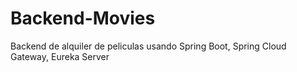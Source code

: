 # Backend-Movies
Backend de alquiler de peliculas usando Spring Boot, Spring Cloud Gateway, Eureka Server 

